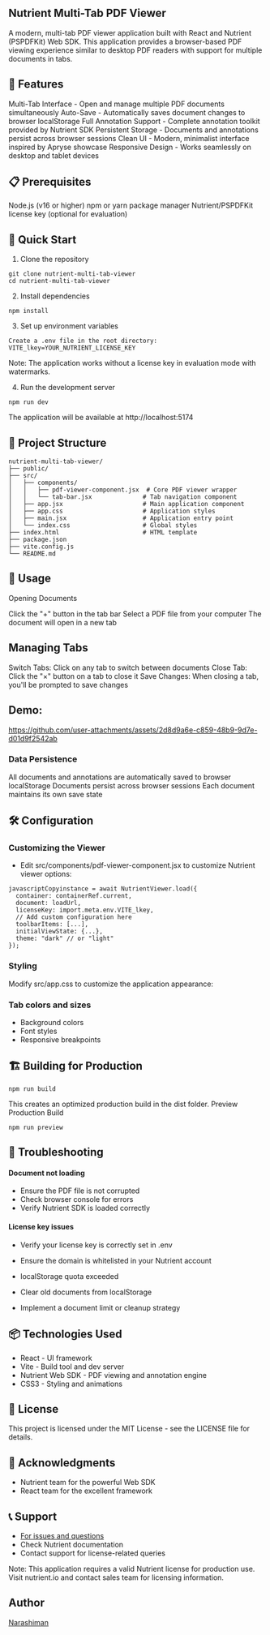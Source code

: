 ## Nutrient Multi-Tab PDF Viewer
A modern, multi-tab PDF viewer application built with React and Nutrient (PSPDFKit) Web SDK. This application provides a browser-based PDF viewing experience similar to desktop PDF readers with support for multiple documents in tabs.

## 🌟 Features
Multi-Tab Interface - Open and manage multiple PDF documents simultaneously
Auto-Save - Automatically saves document changes to browser localStorage
Full Annotation Support - Complete annotation toolkit provided by Nutrient SDK
Persistent Storage - Documents and annotations persist across browser sessions
Clean UI - Modern, minimalist interface inspired by Apryse showcase
Responsive Design - Works seamlessly on desktop and tablet devices

## 📋 Prerequisites
Node.js (v16 or higher)
npm or yarn package manager
Nutrient/PSPDFKit license key (optional for evaluation)

## 🚀 Quick Start

1. Clone the repository
```
git clone nutrient-multi-tab-viewer
cd nutrient-multi-tab-viewer
```

2. Install dependencies
```
npm install
```

3. Set up environment variables
```
Create a .env file in the root directory: 
VITE_lkey=YOUR_NUTRIENT_LICENSE_KEY
```
Note: The application works without a license key in evaluation mode with watermarks.

4. Run the development server
```
npm run dev
```
The application will be available at http://localhost:5174

## 📁 Project Structure
```
nutrient-multi-tab-viewer/
├── public/
├── src/
│   ├── components/
│   │   ├── pdf-viewer-component.jsx  # Core PDF viewer wrapper
│   │   └── tab-bar.jsx              # Tab navigation component
│   ├── app.jsx                      # Main application component
│   ├── app.css                      # Application styles
│   ├── main.jsx                     # Application entry point
│   └── index.css                    # Global styles
├── index.html                       # HTML template
├── package.json
├── vite.config.js
└── README.md
```

## 🎯 Usage
Opening Documents

Click the "+" button in the tab bar
Select a PDF file from your computer
The document will open in a new tab

## Managing Tabs

Switch Tabs: Click on any tab to switch between documents
Close Tab: Click the "×" button on a tab to close it
Save Changes: When closing a tab, you'll be prompted to save changes

## Demo:

https://github.com/user-attachments/assets/2d8d9a6e-c859-48b9-9d7e-d01d9f2542ab


### Data Persistence
All documents and annotations are automatically saved to browser localStorage
Documents persist across browser sessions
Each document maintains its own save state

## 🛠️ Configuration
### Customizing the Viewer
- Edit src/components/pdf-viewer-component.jsx to customize Nutrient viewer options:
```
javascriptCopyinstance = await NutrientViewer.load({
  container: containerRef.current,
  document: loadUrl,
  licenseKey: import.meta.env.VITE_lkey,
  // Add custom configuration here
  toolbarItems: [...],
  initialViewState: {...},
  theme: "dark" // or "light"
});
```

### Styling
Modify src/app.css to customize the application appearance:

### Tab colors and sizes
- Background colors
- Font styles
- Responsive breakpoints

## 🏗️ Building for Production
```
npm run build
```

This creates an optimized production build in the dist folder.
Preview Production Build
```
npm run preview
```

## 🔧 Troubleshooting
#### Document not loading
- Ensure the PDF file is not corrupted
- Check browser console for errors
- Verify Nutrient SDK is loaded correctly

#### License key issues
- Verify your license key is correctly set in .env
- Ensure the domain is whitelisted in your Nutrient account

- localStorage quota exceeded

- Clear old documents from localStorage
- Implement a document limit or cleanup strategy

## 📦 Technologies Used

- React - UI framework
- Vite - Build tool and dev server
- Nutrient Web SDK - PDF viewing and annotation engine
- CSS3 - Styling and animations

## 📄 License
This project is licensed under the MIT License - see the LICENSE file for details.

## 🙏 Acknowledgments

- Nutrient team for the powerful Web SDK
- React team for the excellent framework

## 📞 Support
- [For issues and questions](https://support.nutrient.io/hc/en-us/requests/new)
- Check Nutrient documentation
- Contact support for license-related queries

Note: This application requires a valid Nutrient license for production use. 
Visit nutrient.io and contact sales team for licensing information.

## Author
[Narashiman](https://www.linkedin.com/in/narashimank/)
